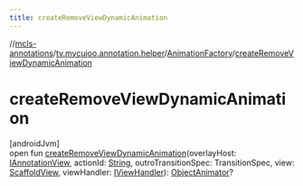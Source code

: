 ```yaml
---
title: createRemoveViewDynamicAnimation
---
```

//[mcls-annotations](../../../index.html)/[tv.mycujoo.annotation.helper](../index.html)/[AnimationFactory](index.html)/[createRemoveViewDynamicAnimation](create-remove-view-dynamic-animation.html)



# createRemoveViewDynamicAnimation



[androidJvm]\
open fun [createRemoveViewDynamicAnimation](create-remove-view-dynamic-animation.html)(overlayHost: [IAnnotationView](../../tv.mycujoo.annotation.annotation/-i-annotation-view/index.html), actionId: [String](https://kotlinlang.org/api/latest/jvm/stdlib/kotlin/-string/index.html), outroTransitionSpec: TransitionSpec, view: [ScaffoldView](../../tv.mycujoo.annotation.widget/-scaffold-view/index.html), viewHandler: [IViewHandler](../-i-view-handler/index.html)): [ObjectAnimator](https://developer.android.com/reference/kotlin/android/animation/ObjectAnimator.html)?




